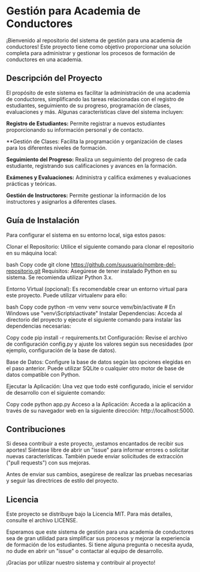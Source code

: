 # Gestión para Academia de Conductores
¡Bienvenido al repositorio del sistema de gestión para una academia de conductores! Este proyecto tiene como objetivo proporcionar una solución completa para administrar y gestionar los procesos de formación de conductores en una academia.

## Descripción del Proyecto
El propósito de este sistema es facilitar la administración de una academia de conductores, simplificando las tareas relacionadas con el registro de estudiantes, seguimiento de su progreso, programación de clases, evaluaciones y más. Algunas características clave del sistema incluyen:

**Registro de Estudiantes:** Permite registrar a nuevos estudiantes proporcionando su información personal y de contacto.

**Gestión de Clases: Facilita la programación y organización de clases para los diferentes niveles de formación.

**Seguimiento del Progreso:** Realiza un seguimiento del progreso de cada estudiante, registrando sus calificaciones y avances en la formación.

**Exámenes y Evaluaciones:** Administra y califica exámenes y evaluaciones prácticas y teóricas.

**Gestión de Instructores:** Permite gestionar la información de los instructores y asignarlos a diferentes clases.

## Guía de Instalación
Para configurar el sistema en su entorno local, siga estos pasos:

Clonar el Repositorio: Utilice el siguiente comando para clonar el repositorio en su máquina local:

bash
Copy code
git clone https://github.com/suusuario/nombre-del-repositorio.git
Requisitos: Asegúrese de tener instalado Python en su sistema. Se recomienda utilizar Python 3.x.

Entorno Virtual (opcional): Es recomendable crear un entorno virtual para este proyecto. Puede utilizar virtualenv para ello:

bash
Copy code
python -m venv venv
source venv/bin/activate  # En Windows use "venv\Scripts\activate"
Instalar Dependencias: Acceda al directorio del proyecto y ejecute el siguiente comando para instalar las dependencias necesarias:

Copy code
pip install -r requirements.txt
Configuración: Revise el archivo de configuración config.py y ajuste los valores según sus necesidades (por ejemplo, configuración de la base de datos).

Base de Datos: Configure la base de datos según las opciones elegidas en el paso anterior. Puede utilizar SQLite o cualquier otro motor de base de datos compatible con Python.

Ejecutar la Aplicación: Una vez que todo esté configurado, inicie el servidor de desarrollo con el siguiente comando:

Copy code
python app.py
Acceso a la Aplicación: Acceda a la aplicación a través de su navegador web en la siguiente dirección: http://localhost:5000.

## Contribuciones
Si desea contribuir a este proyecto, ¡estamos encantados de recibir sus aportes! Siéntase libre de abrir un "issue" para informar errores o solicitar nuevas características. También puede enviar solicitudes de extracción ("pull requests") con sus mejoras.

Antes de enviar sus cambios, asegúrese de realizar las pruebas necesarias y seguir las directrices de estilo del proyecto.

## Licencia
Este proyecto se distribuye bajo la Licencia MIT. Para más detalles, consulte el archivo LICENSE.

Esperamos que este sistema de gestión para una academia de conductores sea de gran utilidad para simplificar sus procesos y mejorar la experiencia de formación de los estudiantes. Si tiene alguna pregunta o necesita ayuda, no dude en abrir un "issue" o contactar al equipo de desarrollo.

¡Gracias por utilizar nuestro sistema y contribuir al proyecto!
